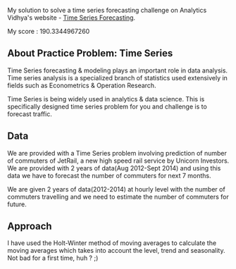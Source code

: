 My solution to solve a time series forecasting challenge on Analytics Vidhya's website - [Time Series Forecasting](https://datahack.analyticsvidhya.com/contest/practice-problem-time-series-2/).

My score : 190.3344967260

## About Practice Problem: Time Series
Time Series forecasting & modeling plays an important role in data analysis. Time series analysis is a specialized branch of statistics used extensively in fields such as Econometrics & Operation Research.

Time Series is being widely used in analytics & data science. This is specifically designed time series problem for you and challenge is to forecast traffic.

## Data
We are provided with a Time Series problem involving prediction of number of commuters of JetRail, a new high speed rail service by Unicorn Investors. We are provided with 2 years of data(Aug 2012-Sept 2014) and using this data we have to forecast the number of commuters for next 7 months.

We are given 2 years of data(2012-2014) at hourly level with the number of commuters travelling and we need to estimate the number of commuters for future.

## Approach
I have used the Holt-Winter method of moving averages to calculate the moving averages which takes into account the level, trend and seasonality. Not bad for a first time, huh ? ;)
